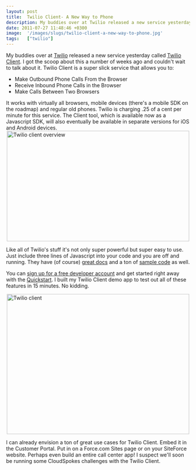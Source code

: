 ```yaml
---
layout: post
title:  Twilio Client- A New Way to Phone
description: My buddies over at Twilio released a new service yesterday called Twilio Client . I got the scoop about this a number of weeks ago and couldnt wait to talk about it. Twilio Client is a super slick service that allows you to- * Make Outbound Phone Calls From the Browser  * Receive Inbound Phone Calls in the Browser  * Make Calls Between Two Browsers  It works with virtually all browsers, mobile devices (theres a mobile SDK on the roadmap) and regular old phones. Twilio is charging .25 of a cent p
date: 2011-07-27 11:48:46 +0300
image:  '/images/slugs/twilio-client-a-new-way-to-phone.jpg'
tags:   ["twilio"]
---
```

<p>My buddies over at <a href="http://www.twilio.com" target="_blank">Twilio</a> released a new service yesterday called <a href="http://www.twilio.com/api/client">Twilio Client</a>. I got the scoop about this a number of weeks ago and couldn't wait to talk about it. Twilio Client is a super slick service that allows you to:</p>
<ul>
	<li>Make Outbound Phone Calls From the Browser</li>
	<li>Receive Inbound Phone Calls in the Browser</li>
	<li>Make Calls Between Two Browsers</li>
</ul>
It works with virtually all browsers, mobile devices (there's a mobile SDK on the roadmap) and regular old phones. Twilio is charging .25 of a cent per minute for this service. The Client tool, which is available now as a Javascript SDK, will also eventually be available in separate versions for iOS and Android devices.
<img style="display: block; margin-left: auto; margin-right: auto;" title="twilio-client-overview.png" src="http://res.cloudinary.com/blog-jeffdouglas-com/image/upload/v1401022261/tkgoi5xrehzmxyzwelp7.png" border="0" alt="Twilio client overview" width="500" height="302" />
<p>Like all of Twilio's stuff it's not only super powerful but super easy to use. Just include three lines of Javascript into your code and you are off and running. They have (of course) <a href="http://www.twilio.com/docs/">great docs</a> and a ton of <a href="http://www.twilio.com/docs/howto/">sample code</a> as well.</p>
<p>You can <a href="https://www.twilio.com/try-twilio">sign up for a free developer account</a> and get started right away with the <a href="http://www.twilio.com/docs/quickstart/client/">Quickstart</a>. I built my Twilio Client demo app to test out all of these features in 15 minutes. No kidding.</p>
<img style="display: block; margin-left: auto; margin-right: auto;" title="twilio-client.png" src="http://res.cloudinary.com/blog-jeffdouglas-com/image/upload/v1401022285/dxa26bxkq79ahuu6ag3f.png" border="0" alt="Twilio client" width="500" height="383" />
<p>I can already envision a ton of great use cases for Twilio Client. Embed it in the Customer Portal. Put in on a Force.com Sites page or on your SiteForce website. Perhaps even build an entire call center app! I suspect we'll soon be running some CloudSpokes challenges with the Twilio Client.</p>

